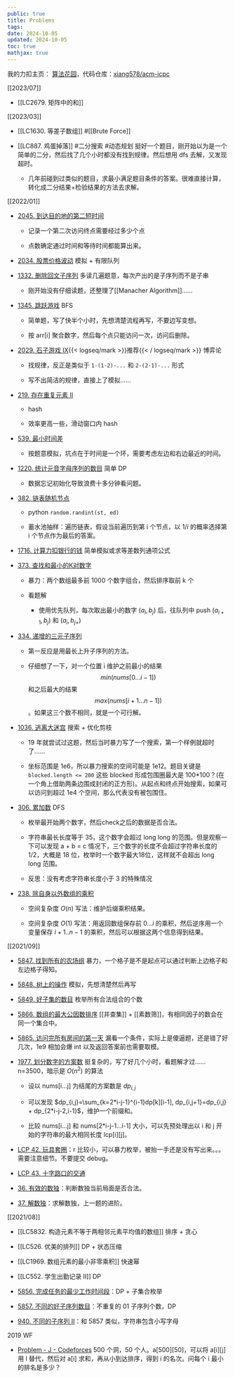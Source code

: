 ```yaml
---
public: true
title: Problems
tags:
date: 2024-10-05
updated: 2024-10-05
toc: true
mathjax: true
---
```


我的力扣主页： [算法花园](https://leetcode-cn.com/u/ryenxx/)，代码仓库：[xiang578/acm-icpc](https://github.com/xiang578/acm-icpc)

[[2023/07]]

  + [[LC2679. 矩阵中的和]]

[[2023/03]]

  + [[LC1630. 等差子数组]] #[[Brute Force]]

  + [[LC887. 鸡蛋掉落]] #二分搜索 #动态规划 挺好一个题目，刚开始以为是一个简单的二分，然后找了几个小时都没有找到规律。然后想用 dfs 去解，又发现超时。

    + 几年前碰到过类似的题目，求最小满足题目条件的答案。很难直接计算，转化成二分结果+检验结果的方法去求解。

[[2022/01]]

  + [2045. 到达目的地的第二短时间](https://leetcode-cn.com/problems/second-minimum-time-to-reach-destination/)

    + 记录一个第二次访问终点需要经过多少个点

    + 点数确定通过时间和等待时间都能算出来。

  + [2034. 股票价格波动](https://leetcode-cn.com/problems/stock-price-fluctuation/#/) 模拟 + 有限队列

  + [1332. 删除回文子序列](https://leetcode-cn.com/problems/remove-palindromic-subsequences/) 多读几遍题意，每次产出的是子序列而不是子串

    + 刚开始没有仔细读题，还整理了[[Manacher Algorithm]]……

  + [1345. 跳跃游戏](https://leetcode-cn.com/problems/jump-game-iv/) BFS

    + 简单题，写了快半个小时，先想清楚流程再写，不要边写变想。

    + 按 arr[i] 聚合数字，然后每个点只能访问一次，访问后删除。

  + [2029. 石子游戏 IX](https://leetcode-cn.com/problems/stone-game-ix/){{< logseq/mark >}}推荐{{< / logseq/mark >}} 博弈论

    + 找规律，反正是类似于 `1-(1-2)-...` 和 `2-(2-1)-...` 形式

    + 写不出简洁的规律，直接上了模拟……

  + [219. 存在重复元素 II](https://leetcode-cn.com/problems/contains-duplicate-ii/)

    + hash

    + 效率更高一些，滑动窗口内 hash

  + [539. 最小时间差](https://leetcode-cn.com/problems/minimum-time-difference/)

    + 按题意模拟，坑点在于时间是一个环，需要考虑左边和右边最近的时间。

  + [1220. 统计元音字母序列的数目](https://leetcode-cn.com/problems/count-vowels-permutation/) 简单 DP

    + 数据忘记初始化导致浪费十多分钟看问题。

  + [382. 链表随机节点](https://leetcode-cn.com/problems/linked-list-random-node/)

    + python `random.randint(st, ed)`

    + 蓄水池抽样：遍历链表，假设当前遍历到第 i 个节点，以 $1/i$ 的概率选择第 i 个节点作为最后的答案。

  + [1716. 计算力扣银行的钱](https://leetcode-cn.com/problems/calculate-money-in-leetcode-bank/) 简单模拟或求等差数列通项公式

  + [373. 查找和最小的K对数字](https://leetcode-cn.com/problems/find-k-pairs-with-smallest-sums/)

    + 暴力：两个数组最多前 1000 个数字组合，然后排序取前 k 个

    + 看题解

      + 使用优先队列，每次取出最小的数字 $(a_i, b_j)$ 后，往队列中 push $(a_{i + 1}, b_j)$ 和 $(a_i, b_{j+})$

  + [334. 递增的三元子序列](https://leetcode-cn.com/problems/increasing-triplet-subsequence/)

    + 第一反应是用最长上升子序列的方法。

    + 仔细想了一下，对一个位置 i 维护之前最小的结果 $$min(nums[0...i-1])$$ 和之后最大的结果$$max(nums[i+1...n-1])$$。如果这三个数不相同，就是一个可行解。

  + [1036. 逃离大迷宫](https://leetcode-cn.com/problems/escape-a-large-maze/) 搜索 + 优化剪枝

    + 19 年就尝试过这题，然后当时暴力写了一个搜索，第一个样例就超时了……

    + 坐标范围是 1e6，所以暴力搜索的空间可能是 1e12。题目关键是 `blocked.length <= 200` 这些 blocked 形成包围圈最大是 100*100？(在一个角上借助两条边围成封闭的正方形)。从起点和终点开始搜索，如果可以访问到超过 1e4 个空间，那么代表没有被包围住。

  + [306. 累加数](https://leetcode-cn.com/problems/additive-number/) DFS

    + 枚举最开始两个数字，然后check之后的数据是否合法。

    + 字符串最长长度等于 35，这个数字会超过 long long 的范围。但是观察一下可以发现 a + b = c 情况下，三个数字的长度不会超过字符串长度的 1/2，大概是 18 位，枚举时一个数字最大18位，这样就不会超出 long long 范围。

    + 反思：没有考虑字符串长度小于 3 的特殊情况

  + [238. 除自身以外数组的乘积](https://leetcode-cn.com/problems/product-of-array-except-self/)

    + 空间复杂度 $O(n)$ 写法：维护后缀乘积结果。

    + 空间复杂度  $O(1)$ 写法：用返回数组保存前 $0...i$ 的乘积，然后逆序用一个变量保存 $i+1..n-1$ 的乘积，然后可以根据这两个信息得到结果。

[[2021/09]]

  + [5847. 找到所有的农场组](https://leetcode-cn.com/problems/find-all-groups-of-farmland/) 暴力，一个格子是不是起点可以通过判断上边格子和左边格子得知。

  + [5848. 树上的操作](https://leetcode-cn.com/problems/operations-on-tree/) 模拟，先想清楚然后再写

  + [5849. 好子集的数目](https://leetcode-cn.com/problems/the-number-of-good-subsets/) 枚举所有合法组合的个数

  + [5866. 数组的最大公因数排序](https://leetcode-cn.com/problems/gcd-sort-of-an-array/) [[并查集]] + [[素数筛]]，有相同因子的数会在同一个集合中。

  + [5865. 访问完所有房间的第一天](https://leetcode-cn.com/problems/first-day-where-you-have-been-in-all-the-rooms/) 漏看一个条件，实际上是傻逼题，还是错了好几次，1e9 相加会爆 int 以及返回答案前也需要取模。

  + [1977. 划分数字的方案数](https://leetcode-cn.com/problems/number-of-ways-to-separate-numbers/) 挺复杂的，写了好几个小时，看题解才过…… n=3500，暗示是 $O(n^2)$ 的算法

    + 设以 nums[i...j] 为结尾的方案数是 $dp_{i,j}$

    + 可以发现 $dp_{i,j}=\sum_{k=2*i-j-1}^{i-1}dp[k][i-1], dp_{i,j+1}=dp_{i,j} + dp_{2*i-j-2,i-1}$，维护一个前缀和。

    + 比较 nums[i...j] 和 nums[2*i-j-1...i-1]  大小，可以先预处理出以 i 和 j 开始的字符串的最大相同长度 lcp[i][j]。

  + [LCP 42. 玩具套圈](https://leetcode-cn.com/problems/vFjcfV/)：r 比较小，可以暴力枚举，被抬一手还是没有写出来。。。需要注意细节。不要提交 debug。

  + [LCP 43. 十字路口的交通](https://leetcode-cn.com/problems/Y1VbOX/)

  + [36. 有效的数独](https://leetcode-cn.com/problems/valid-sudoku/)：判断数独当前局面是否合法。

  + [37. 解数独](https://leetcode-cn.com/problems/sudoku-solver/)：求解数独，上一题的进阶。

[[2021/08]]

  + [[LC5832. 构造元素不等于两相邻元素平均值的数组]] 排序 + 贪心

  + [[LC526. 优美的排列]] DP + 状态压缩

  + [[LC1969. 数组元素的最小非零乘积]] 快速幂

  + [[LC552. 学生出勤记录 II]] DP

  + [5856. 完成任务的最少工作时间段](https://leetcode-cn.com/problems/minimum-number-of-work-sessions-to-finish-the-tasks/)：DP + 子集合枚举

  + [5857. 不同的好子序列数目](https://leetcode-cn.com/problems/number-of-unique-good-subsequences/)：不重复的 01 子序列个数，DP

  + [940. 不同的子序列 II](https://leetcode-cn.com/problems/distinct-subsequences-ii/)：和 5857 类似，字符串包含小写字母

2019 WF

  + [Problem - J - Codeforces](https://codeforces.com/gym/102511/problem/J) 500 个洞，50 个人。a[500][50]，可以将 a[i][j] 用 l 替代，然后对 a[i] 求和，再从小到达排序，得到 i 的名次。问每个 i 最小的排名是多少？

